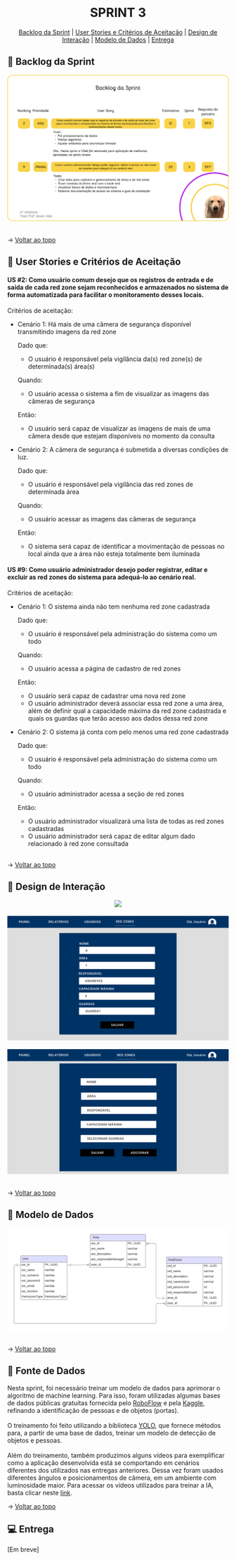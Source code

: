 <br id="topo">
 
<h1 align="center"> SPRINT 3 </h1>

<p align="center">
    <a href="#backlog">Backlog da Sprint</a> | 
    <a href="#us">User Stories e Critérios de Aceitação</a> | 
    <a href="#design">Design de Interação</a> | 
    <a href="#dados">Modelo de Dados</a> |
    <a href="#entrega">Entrega</a> 
</p>

<span id="backlog">

  ## 🎯 Backlog da Sprint

<div align="center">
 <img src="Imagens/Backlog-3.png">
</div>

<br>

→ [Voltar ao topo](#topo)   

<span id="us">

  ## 📑 User Stories e Critérios de Aceitação

#### US #2: Como usuário comum desejo que os registros de entrada e de saída de cada red zone sejam reconhecidos e armazenados no sistema de forma automatizada para facilitar o monitoramento desses locais.

Critérios de aceitação:

 - Cenário 1: Há mais de uma câmera de segurança disponível transmitindo imagens da red zone

      Dado que:
      - O usuário é responsável pela vigilância da(s) red zone(s) de determinada(s) área(s)
      
      Quando:
      - O usuário acessa o sistema a fim de visualizar as imagens das câmeras de segurança
      
      Então:
      - O usuário será capaz de visualizar as imagens de mais de uma câmera desde que estejam disponíveis no momento da consulta

 - Cenário 2: A câmera de segurança é submetida a diversas condições de luz.

      Dado que:
      - O usuário é responsável pela vigilância das red zones de determinada área
      
      Quando:
      - O usuário acessar as imagens das câmeras de segurança
      
      Então:
      - O sistema será capaz de identificar a movimentação de pessoas no local ainda que a área não esteja totalmente bem iluminada

#### US #9: Como usuário administrador desejo poder registrar, editar e excluir as red zones do sistema para adequá-lo ao cenário real.

Critérios de aceitação:

 - Cenário 1: O sistema ainda não tem nenhuma red zone cadastrada

      Dado que:
      - O usuário é responsável pela administração do sistema como um todo 
      
      Quando:
      - O usuário acessa a página de cadastro de red zones
      
      Então:
      - O usuário será capaz de cadastrar uma nova red zone
      - O usuário administrador deverá associar essa red zone a uma área, além de definir qual a capacidade máxima da red zone cadastrada e quais os guardas que terão acesso aos dados dessa red zone

 - Cenário 2: O sistema já conta com pelo menos uma red zone cadastrada

      Dado que:
      - O usuário é responsável pela administração do sistema como um todo
      
      Quando:
      - O usuário administrador acessa a seção de red zones
      
      Então:
      - O usuário administrador visualizará uma lista de todas as red zones cadastradas
      - O usuário administrador será capaz de editar algum dado relacionado à red zone consultada
  
   <br>

→ [Voltar ao topo](#topo)

<span id="design">

  ## 🎨 Design de Interação

<div align="center">
 <img src="Imagens/Gestão-Red-Zones.png">
</div>

<br>

<div align="center">
 <img src="Imagens/Detalhes-Red-Zone-atualizada.png">
</div>

<br>

<div align="center">
 <img src="Imagens/Adicionar-Red-Zone.png">
</div>

<br>

→ [Voltar ao topo](#topo)   

<span id="dados">

  ## 📝 Modelo de Dados

<div align="center">
 <img src="Imagens/DER.png">
</div>

<br>

→ [Voltar ao topo](#topo)   

 ## 📖 Fonte de Dados

Nesta sprint, foi necessário treinar um modelo de dados para aprimorar o algoritmo de machine learning. Para isso, foram utilizadas algumas bases de dados públicas gratuítas fornecida pelo [RoboFlow](https://universe.roboflow.com/ambient-guide/door-detection-rqbvj) e pela [Kaggle](https://www.kaggle.com/datasets/mayankchandak/voc2012-processed-data-for-yolov5), refinando a identificação de pessoas e de objetos (portas).
<br>
<br>
O treinamento foi feito utilizando a biblioteca [YOLO](https://www.ultralytics.com/pt/yolo), que fornece métodos para, a partir de uma base de dados, treinar um modelo de detecção de objetos e pessoas.
<br>
<br>
Além do treinamento, também produzimos alguns vídeos para exemplificar como a aplicação desenvolvida está se comportando em cenários diferentes dos utilizados nas entregas anteriores. Dessa vez foram usados diferentes ângulos e posicionamentos de câmera, em um ambiente com luminosidade maior. Para acessar os vídeos utilizados para treinar a IA, basta clicar neste [link](https://drive.google.com/drive/folders/1M2-RnIgd5nNf4nRjwQ8mLhvvPamnGo1y?usp=drive_link).


→ [Voltar ao topo](#topo) 

<span id="entrega">

  ## 💻 Entrega

[Em breve]

